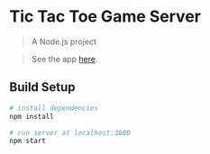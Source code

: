# Tic Tac Toe Game Server

> A Node.js project

> See the app <a href="https://github.com/augusto-jm-amaral/tic-tac-toe-game-app">here</a>.

## Build Setup

``` bash
# install dependencies
npm install

# run server at localhost:3000
npm start
```

